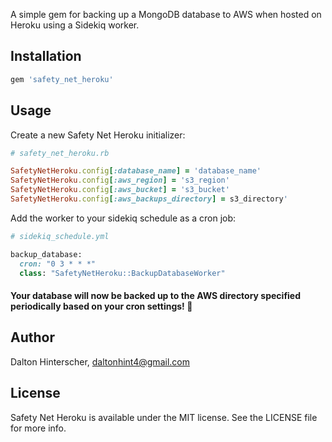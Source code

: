 A simple gem for backing up a MongoDB database to AWS when hosted on Heroku using a Sidekiq worker.

## Installation

```ruby
gem 'safety_net_heroku'
```

## Usage

Create a new Safety Net Heroku initializer:

```ruby
# safety_net_heroku.rb

SafetyNetHeroku.config[:database_name] = 'database_name'
SafetyNetHeroku.config[:aws_region] = 's3_region'
SafetyNetHeroku.config[:aws_bucket] = 's3_bucket'
SafetyNetHeroku.config[:aws_backups_directory] = s3_directory'

```

Add the worker to your sidekiq schedule as a cron job:

```ruby
# sidekiq_schedule.yml

backup_database:
  cron: "0 3 * * *"
  class: "SafetyNetHeroku::BackupDatabaseWorker"
```

#### Your database will now be backed up to the AWS directory specified periodically based on your cron settings! 🎉

## Author

Dalton Hinterscher, daltonhint4@gmail.com

## License

Safety Net Heroku is available under the MIT license. See the LICENSE file for more info.
